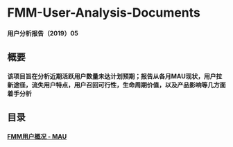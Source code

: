 # FMM-User-Analysis-Documents
#### 用户分析报告（2019）05
## 概要
#### 该项目旨在分析近期活跃用户数量未达计划预期；报告从各月MAU现状，用户拉新途径，流失用户特点，用户召回可行性，生命周期价值，以及产品影响等几方面着手分析
## 目录
#### [FMM用户概况 - MAU](https://github.com/Tingjbhappy/FMM-User-Analysis-Report/blob/master/user_report/Catalog_1.jpg)
